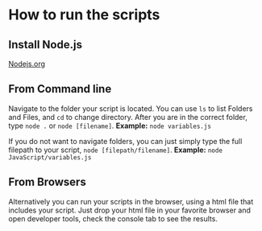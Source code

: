 # How to run the scripts

## Install Node.js

[Nodejs.org](https://nodejs.org/en/download/package-manager)

## From Command line

Navigate to the folder your script is located. You can use `ls` to list Folders and Files, and `cd` to change directory.
After you are in the correct folder, type `node .` or `node [filename]`.
**Example:** `node variables.js`

If you do not want to navigate folders, you can just simply type the full filepath to your script, `node [filepath/filename]`.
**Example:** `node JavaScript/variables.js`

## From Browsers

Alternatively you can run your scripts in the browser, using a html file that includes your script. Just drop your html file in your favorite browser and open developer tools, check the console tab to see the results.
